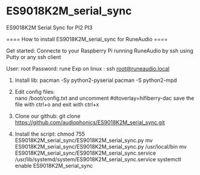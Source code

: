 # ES9018K2M_serial_sync
ES9018K2M Serial Sync for PI2 PI3 

==== How to install ES9018K2M_serial_sync for RuneAudio ====

Get started:
Connecte to your Raspberry Pi running RuneAudio by ssh using Putty or any ssh client

User: root
Password: rune
Exp on linux : ssh root@runeaudio.local

1. Install lib:
	pacman -Sy python2-pyserial pacman -S python2-mpd

2. Edit config files:  
	nano /boot/config.txt and uncomment #dtoverlay=hifiberry-dac
	save the file with ctrl+o and exit with ctrl+x

3. Clone our github:
	git clone https://github.com/audiophonics/ES9018K2M_serial_sync.git

4. Install the script:
	chmod 755 ES9018K2M_serial_sync/ES9018K2M_serial_sync.py
	mv ES9018K2M_serial_sync/ES9018K2M_serial_sync.py /usr/local/bin
	mv ES9018K2M_serial_sync/ES9018K2M_serial_sync.service /usr/lib/systemd/system/ES9018K2M_serial_sync.service
	systemctl enable ES9018K2M_serial_sync
